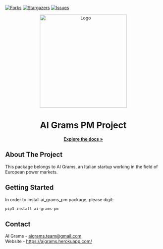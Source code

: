 <!-- PROJECT SHIELDS -->
[![Forks][forks-shield]][forks-url]
[![Stargazers][stars-shield]][stars-url]
[![Issues][issues-shield]][issues-url]

<!-- PROJECT LOGO -->
<p align="center">
  <a>
    <img src="https://github.com/AIGrams/ai_grams_pm/tree/main/logo/ai_grams_camel.png" alt="Logo" width="280" height="300">
  </a>

  <h1 align="center">AI Grams PM Project</h3>

  <p align="center">
    <a href="https://aigrams.github.io/ai_grams_pm/"><strong>Explore the docs »</strong></a>
  </p>
</p>

<!-- ABOUT THE PROJECT -->
## About The Project
This package belongs to AI Grams, an Italian startup working in the field of European power markets. 

<!-- GETTING STARTED -->
## Getting Started
In order to install ai_grams_pm package, please digit:

```sh
pip3 install ai-grams-pm
```

<!-- CONTACT -->
## Contact
AI Grams - aigrams.team@gmail.com<br/>
Website - https://aigrams.herokuapp.com/

<!-- MARKDOWN LINKS & IMAGES -->
[forks-shield]: https://img.shields.io/github/forks/AIGrams/ai_grams_pm.svg?style=flat
[forks-url]: https://github.com/AIGrams/ai_grams_pm/network/members
[stars-shield]: https://img.shields.io/github/stars/AIGrams/ai_grams_pm.svg?style=flat
[stars-url]: https://github.com/AIGrams/ai_grams_pm/stargazers
[issues-shield]: https://img.shields.io/github/issues/AIGrams/ai_grams_pm.svg?style=flat
[issues-url]: https://github.com/AIGrams/ai_grams_pm/issues